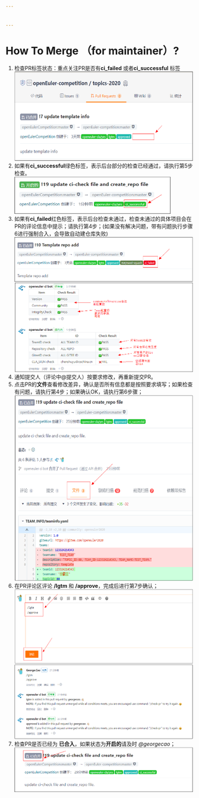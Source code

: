 ```yaml
---


---
```


<h1 id="how-to-merge-（for-maintainer）">How To Merge （for maintainer）?</h1>
<ol>
<li>检查PR标签状态：重点关注PR是否有<strong>ci_failed</strong> 或者<strong>ci_successful</strong> 标签<br>
<img src="image/1.png" width="600" height="240"></li>
<li>如果有<strong>ci_successful</strong>绿色标签，表示后台部分的检查已经通过，请执行第5步检查。<br>
<img src="image/2.png" width="420" height="100"></li>
<li>如果有<strong>ci_failed</strong>红色标签，表示后台检查未通过，检查未通过的具体项目会在PR的评论信息中提示；请执行第4步；(如果没有解决问题，带有问题执行步骤6进行强制合入，会导致自动建仓库失败)<br>
<img src="image/3.png" width="600" height="120"><br>
<img src="image/8.png" width="600" height="240"></li>
<li>通知提交人（评论中@提交人）按要求修改，再重新提交PR。</li>
<li>点击PR的<strong>文件</strong>查看修改差异，确认是否所有信息都是按照要求填写；如果检查有问题，请执行第4步；如果确认OK，请执行第6步骤；<br>
<img src="image/4.png" width="600" height="500"></li>
<li>在PR评论区评论 <strong>/lgtm</strong> 和 <strong>/approve</strong>，完成后进行第7步确认；<br>
<img src="image/5.png" width="600" height="200"><br>
<img src="image/6.png" width="600" height="200"></li>
<li>检查PR是否已经为 <strong>已合入</strong>，如果状态为<strong>开启的</strong>请及时 <em>@georgecao</em>；<br>
<img src="image/7.png" width="480" height="120"></li>
</ol>

